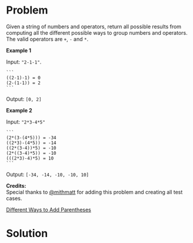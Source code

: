 
# Problem

Given a string of numbers and operators, return all possible results from
computing all the different possible ways to group numbers and operators. The
valid operators are `+`, `-` and `*`.

**Example 1**

Input: `"2-1-1"`.

    ```
    ((2-1)-1) = 0
    (2-(1-1)) = 2
    ```

Output: `[0, 2]`

**Example 2**

Input: `"2*3-4*5"`

    ```
    (2*(3-(4*5))) = -34
    ((2*3)-(4*5)) = -14
    ((2*(3-4))*5) = -10
    (2*((3-4)*5)) = -10
    (((2*3)-4)*5) = 10
    ```

Output: `[-34, -14, -10, -10, 10]`

**Credits:**  
Special thanks to [@mithmatt](https://leetcode.com/discuss/user/mithmatt) for
adding this problem and creating all test cases.



[Different Ways to Add Parentheses](https://leetcode.com/problems/different-ways-to-add-parentheses)

# Solution



